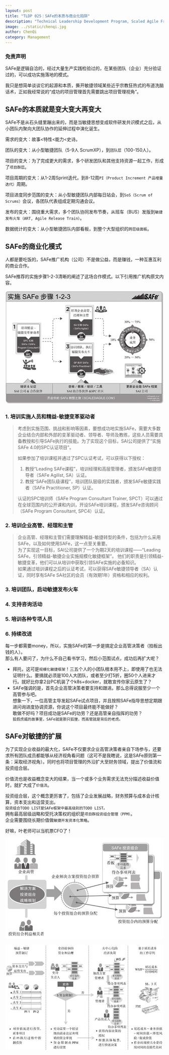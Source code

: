 ```yaml
---
layout: post
title: "TLDP 025：SAFe的本质与商业化陷阱"
description: "Technical Leadership Development Program, Scaled Agile Framework, 规模化敏捷框架"
image: ../static/chenqi.jpg
author: ChenQi
category: Management
---
```


### 免责声明

SAFe是逻辑自洽的，经过大量生产实践检验过的，在某些团队（企业）充分验证过的，可以成功实施落地的模式。

我只是想简单谈谈它的起源和本质，撕开敏捷领域某些近乎宗教狂热式的布道洗脑话术，正如我经常说的“成功的项目管理首先需要跳出项目管理视角”。

## SAFe的本质就是变大变大再变大

SAFe不是从石头缝里蹦出来的，而是当敏捷思想变成软件研发共识模式之后，从小团队内聚向大团队协作的延伸过程中演化诞生。

需求的变大：故事<特性<能力<史诗。

团队的变大：从小型敏捷团队（5-9人 ScrumXP），到`团队层`（100-150人）。

项目的变大：为了完成更大的需求，多个研发团队和其他支持资源一起工作，形成了`项目群层`。

项目周期的变大：从1-2周Sprint迭代，到8-12周`PI（Product Increment 产品增量迭代）`周期。

项目进度同步范围的变大：从小型敏捷团队内部每日站会，到`SoS（Scrum of Scrums）`会议，各团队代表组成定期沟通会议。

发布的变大：围绕重大需求，多个团队协同发布节奏，从班车（BUS）发版到`敏捷发布火车（ART, Agile Release Train）`。

数据统计的变大：从小型敏捷团队内部看板，到整个大型组织的`跨层级面板`。

## SAFe的商业化模式

人都是要吃饭的，SAFe推广机构（公司）不是做公益，而是赚钱，一种互惠互利的商业合作。

SAFe推荐的实施步骤1-2-3清晰的阐述了这场合作模式。以下引用推广机构原文内容。

![SAFe Step](../static/safe-step.png)

### 1. 培训实施人员和精益-敏捷变革驱动者

> 考虑到实施范围、挑战和影响等因素，要想成功地实施SAFe，需要大多数企业结合内部和外部的变革驱动者、领导者、导师及教练，这些人员需要具备教授和引导SAFe执行的技能。为了实现这个目标，SAI公司提供了“实施SAFe 4.0的SPC认证项目”。
>
> 如果参加了培训课程并通过了SPC认证考试，可以获得以下授权：
>
> 1. 教授“Leading SAFe课程”，培训经理和高层管理者，颁发SAFe敏捷领导者（SAFe Agilist, SA）认证。
> 2. 教授“SAFe团队级课程”，培训团队层级的实践者，颁发SAFe敏捷实践者（SAFe Practitioner, SP）认证。
>
> 认证的SPC培训师（SAFe Program Consultant Trainer, SPCT）可以通过在全球范围内的公开课和内训，开设SAFe培训课程，颁发SAFe咨询顾问（SAFe Program Consultant, SPC4）认证。

### 2. 培训企业高管、经理和主管

> 企业高管、经理和主管们需要理解精益-敏捷转型的条件，包括为什么采用SAFe，以及如何使用SAFe，这一点至关重要。  
> 为了实现这一目标，SAI公司提供了一个为期2天的培训课程——“Leading SAFe，引领精益-敏捷企业实施规模化敏捷框架”。
> 他们的职责是引领精益-敏捷变革，他们可以从培训中获取引领SAFe实施的必备知识。  
> 如果通过培训课程之后的认证考试，可以获得SAFe敏捷领导者（SA）认证，同时享有SAFe SA社区的会员（有效期1年）资格和相应的权利。

### 3. 培训团队，启动敏捷发布火车

### 4. 支持咨询活动

### 5. 培训各种专项人员

### 6. 持续改进

每一步都需要money，所以，实施SAFe的第一步是搞定企业高管决策者（拍板出钱的人）。  
那么有人要问了，为什么不自己看书学习，然后小范围试点，成功后再扩大呢？  

+ 拜托，这可是`规模化敏捷框架`！三五个人的小团队根本用不上，即使用了也无法证明什么。要搞就必须是100人大团队，或者至少打5折，圈50个人进来才行。就好比你拿2台PC机装了个k8s+docker，就敢宣传你家云原生了？
+ SAFe强调的是，首先企业高管决策者要支持和跟进。那么总得说服至少一个高管参与吧。  
想象一下，一位高管主导发起SAFe试点项目，并且按照SAFe指导思想定期跟进问询进度协调资源，你说这个项目最终能不能做好？  
敢做不好吗？项目成功是SAFe的功劳？还是高管亲自指挥的功劳？  
`狐假虎威的故事里，SAFe就是那只狐狸，而高管就是背后的老虎。`

## SAFe对敏捷的扩展

为了实现企业收益的最大化，SAFe不仅要求企业高管决策者亲自下场参与，还要求所有团队成员都能够从经济视角看问题（这可不是我瞎说，这是SAFe原则第一条：采取经济视角）。同时也将项目管理的外沿扩大至财务领域，提出了价值流和投资组合层。

价值流也是收益概念变大的结果，当一个或多个业务需求无法充分描述收益价值时，就扩大成了`价值流`。

投资组合层，这个概念更厉害了，包括了企业发展战略，财务预算与成本会计核算，资本支出和运营支出。  
`投资组合TODO LIST是SAFe框架中最高级别的TODO LIST。`  
拥有最高层级战略和受托决策权的组织是`项目群投资组合管理（PPM）`。  
企业需要围绕长期价值做`敏捷开发资本化策略`。

好嘛，叶老师可以当机票CFO了！

![SAFe Money](../static/safe-money.png)

![SAFe Cost](../static/safe-cost.png)
